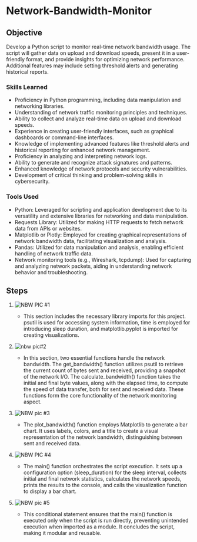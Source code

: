 # Network-Bandwidth-Monitor

## Objective

Develop a Python script to monitor real-time network bandwidth usage. The script will gather data on upload and download speeds, present it in a user-friendly format, and provide insights for optimizing network performance. Additional features may include setting threshold alerts and generating historical reports.

### Skills Learned


- Proficiency in Python programming, including data manipulation and networking libraries.
- Understanding of network traffic monitoring principles and techniques.
- Ability to collect and analyze real-time data on upload and download speeds.
- Experience in creating user-friendly interfaces, such as graphical dashboards or command-line interfaces.
- Knowledge of implementing advanced features like threshold alerts and historical reporting for enhanced network management.
- Proficiency in analyzing and interpreting network logs.
- Ability to generate and recognize attack signatures and patterns.
- Enhanced knowledge of network protocols and security vulnerabilities.
- Development of critical thinking and problem-solving skills in cybersecurity.

### Tools Used

- Python: Leveraged for scripting and application development due to its versatility and extensive libraries for networking and data manipulation.
- Requests Library: Utilized for making HTTP requests to fetch network data from APIs or websites.
- Matplotlib or Plotly: Employed for creating graphical representations of network bandwidth data, facilitating visualization and analysis.
- Pandas: Utilized for data manipulation and analysis, enabling efficient handling of network traffic data.
- Network monitoring tools (e.g., Wireshark, tcpdump): Used for capturing and analyzing network packets, aiding in understanding network behavior and troubleshooting.

## Steps
1. ![NBW PIC #1](https://github.com/CyberneticJosh96/Network-Bandwidth-Monitor/assets/146404458/8e29c6df-1926-4ca0-a546-5a271b0956ec)
    - This section includes the necessary library imports for this project. psutil is used for accessing system information, time is employed for introducing sleep duration, and         matplotlib.pyplot is imported for creating visualizations.

2. ![nbw pic#2](https://github.com/CyberneticJosh96/Network-Bandwidth-Monitor/assets/146404458/251ff3a0-32e1-45a7-bcb6-27bdfc8d315d)
   
    - In this section, two essential functions handle the network bandwidth. The get_bandwidth() function utilizes psutil to retrieve the current count of bytes sent and received,       providing a snapshot of the network I/O. The calculate_bandwidth() function takes the initial and final byte values, along with the elapsed time, to compute the speed of           data transfer, both for sent and received data. These functions form the core functionality of the network monitoring aspect.

3. ![NBW pic #3](https://github.com/CyberneticJosh96/Network-Bandwidth-Monitor/assets/146404458/29dfe9e0-31a1-4e50-8f88-1bb076f9e3cb)

    - The plot_bandwidth() function employs Matplotlib to generate a bar chart. It uses labels, colors, and a title to create a visual representation of the network bandwidth,           distinguishing between sent and received data.
  
4. ![NBW PIC #4](https://github.com/CyberneticJosh96/Network-Bandwidth-Monitor/assets/146404458/bf64b230-11dd-4982-8851-7ed77871e08b)
     - The main() function orchestrates the script execution. It sets up a configuration option (sleep_duration) for the sleep interval, collects initial and final network                statistics, calculates the network speeds, prints the results to the console, and calls the visualization function to display a bar chart.
  
5. ![NBW pic #5](https://github.com/CyberneticJosh96/Network-Bandwidth-Monitor/assets/146404458/4bd50e14-a458-4049-9663-c0424e15be74)
     - This conditional statement ensures that the main() function is executed only when the script is run directly, preventing unintended execution when imported as a module. It         concludes the script, making it modular and reusable.




